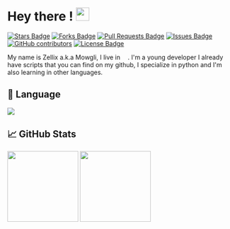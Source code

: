 # Hey there ! <img src="https://raw.githubusercontent.com/MartinHeinz/MartinHeinz/master/wave.gif" width="30px">

<a href="https://github.com/abhisheknaiidu/awesome-github-profile-readme/stargazers"><img src="https://img.shields.io/github/stars/abhisheknaiidu/awesome-github-profile-readme" alt="Stars Badge"/></a>
<a href="https://github.com/abhisheknaiidu/awesome-github-profile-readme/network/members"><img src="https://img.shields.io/github/forks/abhisheknaiidu/awesome-github-profile-readme" alt="Forks Badge"/></a>
<a href="https://github.com/abhisheknaiidu/awesome-github-profile-readme/pulls"><img src="https://img.shields.io/github/issues-pr/abhisheknaiidu/awesome-github-profile-readme" alt="Pull Requests Badge"/></a>
<a href="https://github.com/abhisheknaiidu/awesome-github-profile-readme/issues"><img src="https://img.shields.io/github/issues/abhisheknaiidu/awesome-github-profile-readme" alt="Issues Badge"/></a>
<a href="https://github.com/abhisheknaiidu/awesome-github-profile-readme/graphs/contributors"><img alt="GitHub contributors" src="https://img.shields.io/github/contributors/abhisheknaiidu/awesome-github-profile-readme?color=2b9348"></a>
<a href="https://github.com/abhisheknaiidu/awesome-github-profile-readme/blob/master/LICENSE"><img src="https://img.shields.io/github/license/abhisheknaiidu/awesome-github-profile-readme?color=2b9348" alt="License Badge"/></a>

My name is Zellix a.k.a Mowgli, I live in <img src="https://www.flaticon.com/svg/static/icons/svg/206/206657.svg" width="13"/>. I'm a young developer I already have scripts that you can find on my github, I specialize in python and I'm also learning in other languages.

## 🔧 Language
![](https://img.shields.io/badge/Code-Python-informational?style=flat&logo=python&logoColor=white&color=red)

## &#x1f4c8; GitHub Stats
<img height="160" src="https://github-readme-stats.vercel.app/api?username=Zellix67&show_icons=true"> <img height="160" src="https://github-readme-stats.vercel.app/api/top-langs/?username=Zellix67&langs_count=5&layout=compact">
